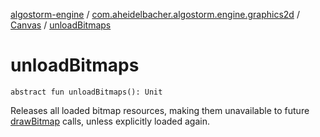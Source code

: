 [algostorm-engine](../../index.md) / [com.aheidelbacher.algostorm.engine.graphics2d](../index.md) / [Canvas](index.md) / [unloadBitmaps](.)

# unloadBitmaps

`abstract fun unloadBitmaps(): Unit`

Releases all loaded bitmap resources, making them unavailable to future
[drawBitmap](draw-bitmap.md) calls, unless explicitly loaded again.

